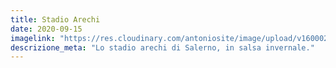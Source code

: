 ```yaml
---
title: Stadio Arechi
date: 2020-09-15
imagelink: "https://res.cloudinary.com/antoniosite/image/upload/v1600028302/Foto/27893554_747139088809425_737239378400641024_n.jpg_xi6bsk.jpg"
descrizione_meta: "Lo stadio arechi di Salerno, in salsa invernale."
---
```

